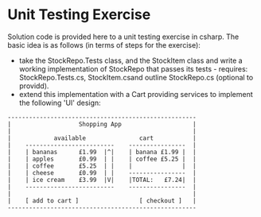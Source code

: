 # Unit Testing Exercise
Solution code is provided here to a unit testing exercise in csharp.
The basic idea is as follows (in terms of steps for the exercise):
* take the StockRepo.Tests class, and the StockItem class and write a working implementation of StockRepo that passes its tests - requires: StockRepo.Tests.cs, StockItem.csand outline StockRepo.cs (optional to providd).
* extend this implementation with a Cart providing services to implement the following 'UI' design:

```
-----------------------------------------------------
|                   Shopping App                    |
|                                                   |
|            available               cart           |
|    -------------------------    ----------------  |
|    | bananas 		£1.99  |^|    | banana £1.99 |  |
|    | apples   	£0.99  | |    | coffee £5.25 |  |
|    | coffee   	£5.25  | |    |              |  |  
|    | cheese   	£0.99  | |    ----------------  |
|    | ice cream    £3.99  |V|    |TOTAL:   £7.24|  |
|    -------------------------    ----------------  |
|                                                   |
|    [ add to cart ]                 [ checkout ]   |
-----------------------------------------------------      


```

